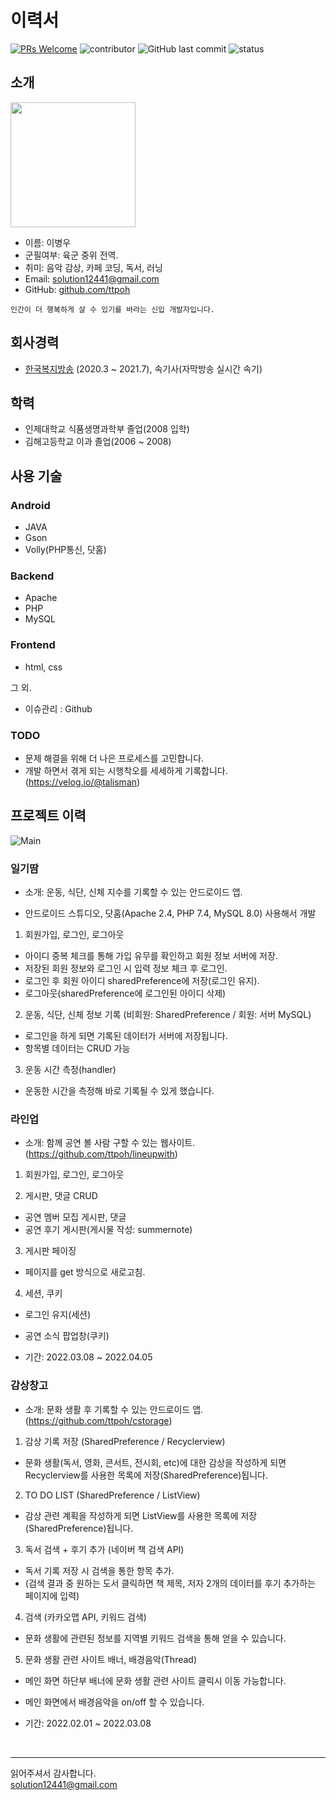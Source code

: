 # 이력서
[![PRs Welcome](https://img.shields.io/badge/PRs-welcome-brightgreen.svg?style=flat-square)](http://makeapullrequest.com)
![contributor](https://img.shields.io/github/contributors/ttpoh/RESUME.svg)
![GitHub last commit](https://img.shields.io/github/last-commit/ttpoh/RESUME.svg)
![status](https://img.shields.io/badge/hired-brightgreen.svg)

## 소개
<img src="https://user-images.githubusercontent.com/99061209/168023385-56ca27eb-faee-4fd8-9958-b8719d618d73.jpg" width="200" height="200"/>

- 이름: 이병우<br/>
- 군필여부: 육군 중위 전역.<br/>
- 취미: 음악 감상, 카페 코딩, 독서, 러닝<br/>
- Email: solution12441@gmail.com<br/>
- GitHub: [github.com/ttpoh](https://github.com/ttpoh)
```
인간이 더 행복하게 살 수 있기를 바라는 신입 개발자입니다. 

```


## 회사경력
- [한국복지방송](http://www.kwbc.kr/) (2020.3 ~ 2021.7), 속기사(자막방송 실시간 속기)

## 학력
- 인제대학교 식품생명과학부 졸업(2008 입학)
- 김해고등학교 이과 졸업(2006 ~ 2008)

## 사용 기술
### Android
- JAVA
- Gson
- Volly(PHP통신, 닷홈)

### Backend
- Apache
- PHP
- MySQL

### Frontend
- html, css

그 외.
- 이슈관리 : Github

### TODO

- 문제 해결을 위해 더 나은 프로세스를 고민합니다. 
- 개발 하면서 겪게 되는 시행착오를 세세하게 기록합니다.(https://velog.io/@talisman)

## 프로젝트 이력

![Main](https://user-images.githubusercontent.com/99061209/168413254-391478f7-b7c0-4c26-a518-5d41c5d6bd10.jpg)

### 일기땀
- 소개: 운동, 식단, 신체 지수를 기록할 수 있는 안드로이드 앱.

- 안드로이드 스튜디오, 닷홈(Apache 2.4, PHP 7.4, MySQL 8.0) 사용해서 개발
 
1. 회원가입, 로그인, 로그아웃 
- 아이디 중복 체크를 통해 가입 유무를 확인하고 회원 정보 서버에 저장.
- 저장된 회원 정보와 로그인 시 입력 정보 체크 후 로그인. 
- 로그인 후 회원 아이디 sharedPreference에 저장(로그인 유지).
- 로그아웃(sharedPreference에 로그인된 아이디 삭제)

2. 운동, 식단, 신체 정보 기록 (비회원: SharedPreference / 회원: 서버 MySQL)
- 로그인을 하게 되면 기록된 데이터가 서버에 저장됩니다.
- 항목별 데이터는 CRUD 가능 <br/>

3. 운동 시간 측정(handler)
- 운동한 시간을 측정해 바로 기록될 수 있게 했습니다.  



### 라인업
- 소개: 함께 공연 볼 사람 구할 수 있는 웹사이트.
  (https://github.com/ttpoh/lineupwith)

1. 회원가입, 로그인, 로그아웃<br/>

2. 게시판, 댓글 CRUD
- 공연 멤버 모집 게시판, 댓글
- 공연 후기 게시판(게시물 작성: summernote)<br/>

3. 게시판 페이징
- 페이지를 get 방식으로 새로고침. <br/>

4. 세션, 쿠키
- 로그인 유지(세션)
- 공연 소식 팝업창(쿠키)<br/>

- 기간: 2022.03.08 ~ 2022.04.05

### 감상창고

- 소개: 문화 생활 후 기록할 수 있는 안드로이드 앱.
  (https://github.com/ttpoh/cstorage)<br/>

1. 감상 기록 저장 (SharedPreference / Recyclerview)
- 문화 생활(독서, 영화, 콘서트, 전시회, etc)에 대한 감상을 작성하게 되면 Recyclerview를 사용한 목록에 저장(SharedPreference)됩니다. <br/>

2. TO DO LIST (SharedPreference / ListView)
- 감상 관련 계획을 작성하게 되면 ListView를 사용한 목록에 저장(SharedPreference)됩니다. <br/>

3. 독서 검색 + 후기 추가 (네이버 책 검색 API)
- 독서 기록 저장 시 검색을 통한 항목 추가. 
- (검색 결과 중 원하는 도서 클릭하면 책 제목, 저자 2개의 데이터를 후기 추가하는 페이지에 입력) <br/>

4. 검색 (카카오맵 API, 키워드 검색)
- 문화 생활에 관련된 정보를 지역별 키워드 검색을 통해 얻을 수 있습니다. <br/>

5. 문화 생활 관련 사이트 배너, 배경음악(Thread)
- 메인 화면 하단부 배너에 문화 생활 관련 사이트 클릭시 이동 가능합니다. 
- 메인 화면에서 배경음악을 on/off 할 수 있습니다. <br/>

- 기간: 2022.02.01 ~ 2022.03.08




<br/>


----

읽어주셔서 감사합니다. <br/>
solution12441@gmail.com<br/>
